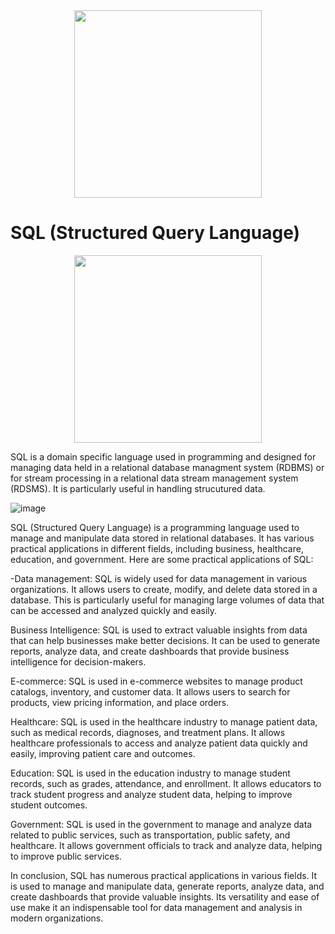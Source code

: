 <div id="header" align="center">
  <img src="https://media.giphy.com/media/vISmwpBJUNYzukTnVx/giphy.gif" width="300"/>
</div>

# SQL (Structured Query Language)

<div id="header" align="center">
  <img src="https://media.giphy.com/media/kPrlykW2TpVU4HWx2O/giphy.gif" width="300"/>
</div>

SQL is a domain specific language used in programming and designed for managing data held in a relational database managment system (RDBMS) or for stream processing in a relational data stream management system (RDSMS). It is particularly useful in handling strucutured data. 

![image](https://user-images.githubusercontent.com/60937657/200197598-1b449d07-5885-49fe-b75c-500d733d5994.png)

SQL (Structured Query Language) is a programming language used to manage and manipulate data stored in relational databases. It has various practical applications in different fields, including business, healthcare, education, and government. Here are some practical applications of SQL:

-Data management: SQL is widely used for data management in various organizations. It allows users to create, modify, and delete data stored in a database. This is particularly useful for managing large volumes of data that can be accessed and analyzed quickly and easily.

Business Intelligence: SQL is used to extract valuable insights from data that can help businesses make better decisions. It can be used to generate reports, analyze data, and create dashboards that provide business intelligence for decision-makers.

E-commerce: SQL is used in e-commerce websites to manage product catalogs, inventory, and customer data. It allows users to search for products, view pricing information, and place orders.

Healthcare: SQL is used in the healthcare industry to manage patient data, such as medical records, diagnoses, and treatment plans. It allows healthcare professionals to access and analyze patient data quickly and easily, improving patient care and outcomes.

Education: SQL is used in the education industry to manage student records, such as grades, attendance, and enrollment. It allows educators to track student progress and analyze student data, helping to improve student outcomes.

Government: SQL is used in the government to manage and analyze data related to public services, such as transportation, public safety, and healthcare. It allows government officials to track and analyze data, helping to improve public services.

In conclusion, SQL has numerous practical applications in various fields. It is used to manage and manipulate data, generate reports, analyze data, and create dashboards that provide valuable insights. Its versatility and ease of use make it an indispensable tool for data management and analysis in modern organizations.
